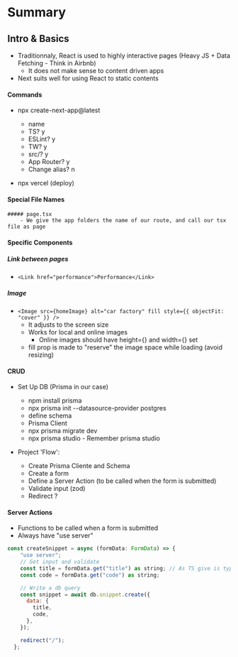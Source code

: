 # Summary

## Intro & Basics

- Traditionnaly, React is used to highly interactive pages (Heavy JS + Data Fetching - Think in Airbnb)
  - It does not make sense to content driven apps
- Next suits well for using React to static contents

#### Commands

- npx create-next-app@latest

  - name
  - TS? y
  - ESLint? y
  - TW? y
  - src/? y
  - App Router? y
  - Change alias? n

- npx vercel (deploy)

#### Special File Names

    ##### page.tsx
        - We give the app folders the name of our route, and call our tsx file as page

#### Specific Components

##### Link between pages

- `<Link href="performance">Performance</Link>`

##### Image

- `<Image src={homeImage} alt="car factory" fill style={{ objectFit: "cover" }} />`
  - It adjusts to the screen size
  - Works for local and online images
    - Online images should have height={} and width={} set
  - fill prop is made to "reserve" the image space while loading (avoid resizing)

#### CRUD

- Set Up DB (Prisma in our case)

  - npm install prisma
  - npx prisma init --datasource-provider postgres
  - define schema
  - Prisma Client
  - npx prisma migrate dev
  - npx prisma studio - Remember prisma studio

- Project 'Flow':
  - Create Prisma Cliente and Schema
  - Create a form
  - Define a Server Action (to be called when the form is submitted)
  - Validate input (zod)
  - Redirect ?

#### Server Actions

- Functions to be called when a form is submitted
- Always have "use server"

```javascript
const createSnippet = async (formData: FormData) => {
    "use server";
    // Get input and validate
    const title = formData.get("title") as string; // As TS give is type FormDataEntryValue (which may be a string or a file)
    const code = formData.get("code") as string;

    // Write a db query
    const snippet = await db.snippet.create({
      data: {
        title,
        code,
      },
    });

    redirect("/");
  };
```
